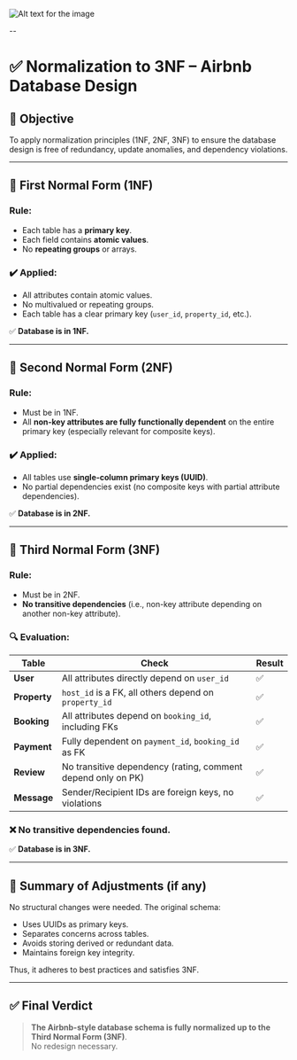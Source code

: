 ![Alt text for the image](https://drive.google.com/uc?export=view&id=1y5uB74qbmxXpbs160a4kR3Wo7RURkFd7)

--


# ✅ Normalization to 3NF – Airbnb Database Design

## 🎯 Objective
To apply normalization principles (1NF, 2NF, 3NF) to ensure the database design is free of redundancy, update anomalies, and dependency violations.

---

## 📘 First Normal Form (1NF)

### Rule:
- Each table has a **primary key**.
- Each field contains **atomic values**.
- No **repeating groups** or arrays.

### ✔️ Applied:
- All attributes contain atomic values.
- No multivalued or repeating groups.
- Each table has a clear primary key (`user_id`, `property_id`, etc.).

✅ **Database is in 1NF.**

---

## 📗 Second Normal Form (2NF)

### Rule:
- Must be in 1NF.
- All **non-key attributes are fully functionally dependent** on the entire primary key (especially relevant for composite keys).

### ✔️ Applied:
- All tables use **single-column primary keys (UUID)**.
- No partial dependencies exist (no composite keys with partial attribute dependencies).

✅ **Database is in 2NF.**

---

## 📙 Third Normal Form (3NF)

### Rule:
- Must be in 2NF.
- **No transitive dependencies** (i.e., non-key attribute depending on another non-key attribute).

### 🔍 Evaluation:

| Table     | Check                                           | Result |
|-----------|--------------------------------------------------|--------|
| **User**     | All attributes directly depend on `user_id`           | ✅     |
| **Property** | `host_id` is a FK, all others depend on `property_id` | ✅     |
| **Booking**  | All attributes depend on `booking_id`, including FKs  | ✅     |
| **Payment**  | Fully dependent on `payment_id`, `booking_id` as FK   | ✅     |
| **Review**   | No transitive dependency (rating, comment depend only on PK) | ✅     |
| **Message**  | Sender/Recipient IDs are foreign keys, no violations  | ✅     |

### ❌ No transitive dependencies found.

✅ **Database is in 3NF.**

---

## 🔧 Summary of Adjustments (if any)

No structural changes were needed. The original schema:
- Uses UUIDs as primary keys.
- Separates concerns across tables.
- Avoids storing derived or redundant data.
- Maintains foreign key integrity.

Thus, it adheres to best practices and satisfies 3NF.

---

## ✅ Final Verdict

> **The Airbnb-style database schema is fully normalized up to the Third Normal Form (3NF)**.  
> No redesign necessary.
